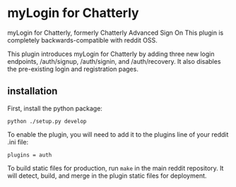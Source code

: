 # myLogin for Chatterly

myLogin for Chatterly, formerly Chatterly Advanced Sign On
This plugin is completely backwards-compatible with reddit OSS.

This plugin introduces myLogin for Chatterly by adding three new login
endpoints, /auth/signup, /auth/signin, and /auth/recovery. It also disables the 
pre-existing login and registration pages.

## installation

First, install the python package:

    python ./setup.py develop

To enable the plugin, you will need to add it to the plugins line of your
reddit .ini file:

    plugins = auth

To build static files for production, run `make` in the main reddit repository.
It will detect, build, and merge in the plugin static files for deployment.

